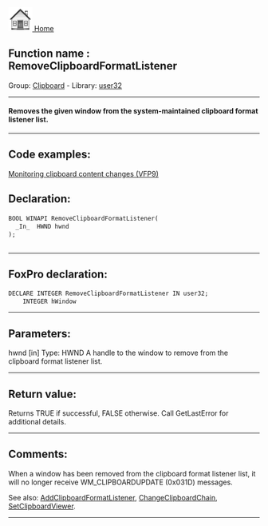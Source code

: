[<img src="../../images/home.png"> Home ](https://github.com/VFPX/Win32API)  

## Function name : RemoveClipboardFormatListener
Group: [Clipboard](../../functions_group.md#Clipboard)  -  Library: [user32](../../Libraries.md#user32)  
***  


#### Removes the given window from the system-maintained clipboard format listener list.
***  


## Code examples:
[Monitoring clipboard content changes (VFP9)](../../samples/sample_601.md)  

## Declaration:
```foxpro  
BOOL WINAPI RemoveClipboardFormatListener(
  _In_  HWND hwnd
);
  
```  
***  


## FoxPro declaration:
```foxpro  
DECLARE INTEGER RemoveClipboardFormatListener IN user32;
	INTEGER hWindow  
```  
***  


## Parameters:
hwnd [in]
Type: HWND
A handle to the window to remove from the clipboard format listener list.  
***  


## Return value:
Returns TRUE if successful, FALSE otherwise. Call GetLastError for additional details.  
***  


## Comments:
When a window has been removed from the clipboard format listener list, it will no longer receive WM_CLIPBOARDUPDATE (0x031D) messages.  
  
See also: [AddClipboardFormatListener](../user32/AddClipboardFormatListener.md), [ChangeClipboardChain](../user32/ChangeClipboardChain.md), [SetClipboardViewer](../user32/SetClipboardViewer.md).  
  
***  

